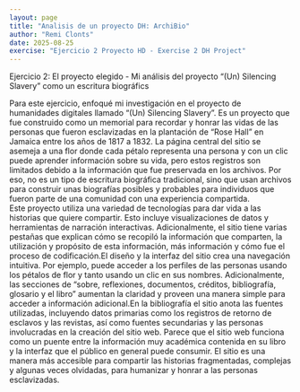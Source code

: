 ```yaml
---
layout: page
title: "Analisis de un proyecto DH: ArchiBio"
author: "Remi Clonts"
date: 2025-08-25
exercise: "Ejercicio 2 Proyecto HD - Exercise 2 DH Project"
---
```

Ejercicio 2: El proyecto elegido - Mi análisis del proyecto “(Un) Silencing Slavery” como un escritura biográfics


Para este ejercicio, enfoqué mi investigación en el proyecto de humanidades digitales llamado “(Un) Silencing Slavery”. Es un proyecto que fue construido como un memorial para recordar y honrar las vidas de las personas que fueron esclavizadas en la plantación de “Rose Hall” en Jamaica entre los años de 1817 a 1832\. La página central del sitio se asemeja a una flor donde cada pétalo representa una persona y con un clic puede aprender información sobre su vida, pero estos registros son limitados debido a la información que fue preservada en los archivos. Por eso, no es un tipo de escritura biográfica tradicional, sino que usan archivos para construir unas biografías posibles y probables para individuos que fueron parte de una comunidad con una experiencia compartida.  
Este proyecto utiliza una variedad de tecnologías para dar vida a las historias que quiere compartir. Esto incluye visualizaciones de datos y herramientas de narración interactivas. Adicionalmente, el sitio tiene varias pestañas que explican cómo se recopiló la información que comparten, la utilización y propósito de esta información, más información y cómo fue el proceso de codificación.El diseño y la interfaz del sitio crea una navegación intuitiva. Por ejemplo, puede acceder a los perfiles de las personas usando los pétalos de flor y tanto usando un clic en sus nombres. Adicionalmente, las secciones de “sobre, reflexiones, documentos, créditos, bibliografía, glosario y el libro” aumentan la claridad y proveen una manera simple para acceder a información adicional.En la bibliografía el sitio anota las fuentes utilizadas, incluyendo datos primarias como los registros de retorno de esclavos y las revistas, así como fuentes secundarias y las personas involucradas en la creación del sitio web. Parece que el sitio web funciona como un puente entre la información muy académica contenida en su libro y la interfaz que el público en general puede consumir. El sitio es una manera más accesible para compartir las historias fragmentadas, complejas y algunas veces olvidadas, para humanizar y honrar a las personas esclavizadas. 
